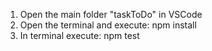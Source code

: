 1. Open the main folder "taskToDo" in VSCode
2. Open the terminal and execute:
    npm install
3. In terminal execute:
    npm test